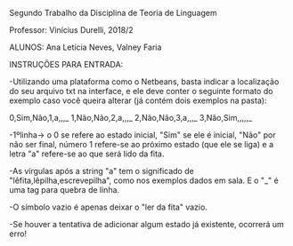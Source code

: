 Segundo Trabalho da Disciplina de Teoria de Linguagem

Professor: Vinícius Durelli, 2018/2

ALUNOS: Ana Letícia Neves, Valney Faria

INSTRUÇÕES PARA ENTRADA:

-Utilizando uma plataforma como o Netbeans, basta indicar a localização do seu arquivo txt na interface, e ele deve conter o seguinte formato do exemplo caso você queira alterar (já contém dois exemplos na pasta):


0,Sim,Não,1,a,,,_
1,Não,Não,2,a,,,_
2,Não,Não,3,a,,,_
3,Não,Sim,,,,,_ 


-1ºlinha-> o 0 se refere ao estado inicial, "Sim" se ele é inicial, "Não" por não ser final, número 1 refere-se ao próximo estado (que ele se liga) e a letra "a" refere-se ao que será lido da fita.

-As vírgulas após a string "a" tem o significado de "lêfita,lêpilha,escrevepilha", como nos exemplos dados em sala. E o "_" é uma tag para quebra de linha.

-O símbolo vazio é apenas deixar o "ler da fita" vazio.

-Se houver a tentativa de adicionar algum estado já existente, ocorrerá um erro!
